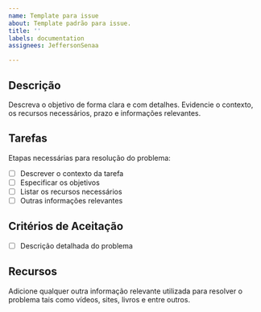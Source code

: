 ```yaml
---
name: Template para issue
about: Template padrão para issue.
title: ''
labels: documentation
assignees: JeffersonSenaa

---
```


## Descrição 
Descreva o objetivo de forma clara e com detalhes. Evidencie o contexto, os recursos necessários, prazo e informações relevantes. 

## Tarefas
Etapas necessárias para resolução do problema:

- [ ] Descrever o contexto da tarefa
- [ ] Especificar os objetivos
- [ ] Listar os recursos necessários
- [ ] Outras informações relevantes

## Critérios de Aceitação

- [ ] Descrição detalhada do problema

## Recursos
Adicione qualquer outra informação relevante utilizada para resolver o problema tais como vídeos, sites, livros e entre outros.
